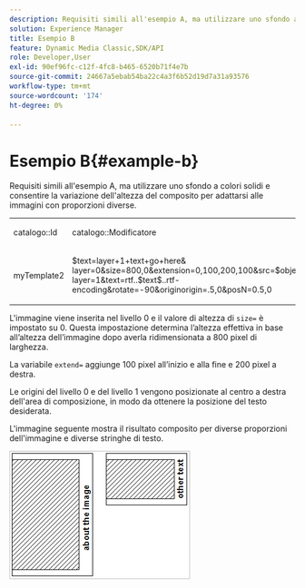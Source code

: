 ```yaml
---
description: Requisiti simili all'esempio A, ma utilizzare uno sfondo a colori solidi e consentire la variazione dell'altezza del composito per adattarsi alle immagini con proporzioni diverse.
solution: Experience Manager
title: Esempio B
feature: Dynamic Media Classic,SDK/API
role: Developer,User
exl-id: 90ef96fc-c12f-4fc8-b465-6520b71f4e7b
source-git-commit: 24667a5ebab54ba22c4a3f6b52d19d7a31a93576
workflow-type: tm+mt
source-wordcount: '174'
ht-degree: 0%

---
```


# Esempio B{#example-b}

Requisiti simili all&#39;esempio A, ma utilizzare uno sfondo a colori solidi e consentire la variazione dell&#39;altezza del composito per adattarsi alle immagini con proporzioni diverse.

<table id="simpletable_37BA3B2A75A9468C9ADEBBC034BADAE7"> 
 <tr class="strow"> 
  <td class="stentry"> <p><span class="codeph"> catalogo::Id</span> </p> </td> 
  <td class="stentry"> <p><span class="codeph"> catalogo::Modificatore</span> </p></td> 
 </tr> 
 <tr class="strow"> 
  <td class="stentry"> <p><span class="codeph"> myTemplate2</span> </p></td> 
  <td class="stentry"> <p><span class="codeph"> $text=layer+1+text+go+here&amp; layer=0&amp;size=800,0&amp;extension=0,100,200,100&amp;src=$object$&amp;originN=.5,0&amp; layer=1&amp;text=rtf..$text$..rtf-encoding&amp;rotate=-90&amp;originorigin=.5,0&amp;posN=0.5,0</span> </p></td> 
 </tr> 
</table>

L&#39;immagine viene inserita nel livello 0 e il valore di altezza di `size=` è impostato su 0. Questa impostazione determina l’altezza effettiva in base all’altezza dell’immagine dopo averla ridimensionata a 800 pixel di larghezza.

La variabile `extend=` aggiunge 100 pixel all’inizio e alla fine e 200 pixel a destra.

Le origini del livello 0 e del livello 1 vengono posizionate al centro a destra dell&#39;area di composizione, in modo da ottenere la posizione del testo desiderata.

L&#39;immagine seguente mostra il risultato composito per diverse proporzioni dell&#39;immagine e diverse stringhe di testo.

![Immagine B di esempio](assets/exampleb.png)
